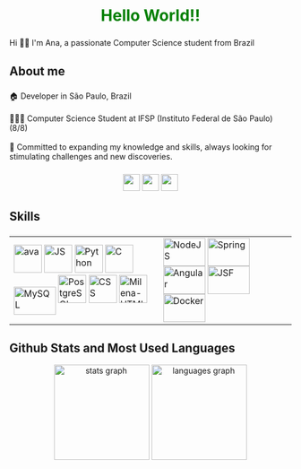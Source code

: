 <h1 style="color: green" align="center">Hello World!!</h1>

###

<p align="left">Hi 👋🏼 I'm Ana, a passionate Computer Science student from Brazil</p>

###

<h2 align="left">About me</h2>

###

<p align="left">🏠 Developer in São Paulo, Brazil<br><br>👩🏼‍💻 Computer Science Student at IFSP (Instituto Federal de São Paulo) (8/8)<br><br>🌱 Committed to expanding my knowledge and skills, always looking for stimulating challenges and new discoveries.</p>

###
<div align="center">
	<a href = "https://www.linkedin.com/in/fravs/" target="_blank"><img height="30" widht="40" src = "https://img.shields.io/badge/LinkedIn-0077B5?style=for-the-badge&logo=linkedin&logoColor=white" target="_blank"></a>
  <a href = "mailto:anaflaviamartins56@gmail.com" target="_blank"><img  height="30" widht="40" src = "https://img.shields.io/badge/Gmail-D14836?style=for-the-badge&logo=gmail&logoColor=white" target="_blank"></a>
  <a href = "https://github.com/fravss/" target="_blank"><img height="30" widht="40" src = "https://img.shields.io/badge/GitHub-100000?style=for-the-badge&logo=github&logoColor=white" target="_blank"></a>
</div>

###

<h2 align="left">Skills</h2>

###

<div align = "center" style = "display: inline_block">
  <table>
    <tr>
      <td align="center">
    <div align="left">
           	<img aling ="center" alt= "ava" height="50" widht="75" src = "https://cdn.jsdelivr.net/gh/devicons/devicon@latest/icons/java/java-original-wordmark.svg">
          <img aling ="center" alt= "JS" height="50" widht="75" src="https://cdn.jsdelivr.net/gh/devicons/devicon@latest/icons/javascript/javascript-original.svg">
          <img aling ="center" alt= "Python" height="50" widht="75" src ="https://cdn.jsdelivr.net/gh/devicons/devicon@latest/icons/python/python-original-wordmark.svg">
          <img aling ="center" alt= "C" height="50" widht="75" src = "https://cdn.jsdelivr.net/gh/devicons/devicon@latest/icons/c/c-original.svg">
          <img align="center" alt="MySQL" height="50" width="75" src="https://cdn.jsdelivr.net/gh/devicons/devicon@latest/icons/mysql/mysql-original.svg">
          <img aling ="center" alt= "PostgreSQL" height="50" widht="75" src = "https://cdn.jsdelivr.net/gh/devicons/devicon@latest/icons/postgresql/postgresql-original-wordmark.svg">
          <img aling ="center" alt= "CSS" height="50" widht="75" src ="https://cdn.jsdelivr.net/gh/devicons/devicon@latest/icons/css3/css3-original-wordmark.svg">
          <img aling ="center" alt= "Milena-HTML" height="50" widht="75" src = "https://cdn.jsdelivr.net/gh/devicons/devicon@latest/icons/html5/html5-original-wordmark.svg">
        </div>
      </td>
    <td align="center">
  <div align="left">
    <img align="center" alt="NodeJS" height="50" width="75" src="https://cdn.jsdelivr.net/gh/devicons/devicon@latest/icons/nodejs/nodejs-original-wordmark.svg" />
    <img align="center" alt="Spring" height="50" width="75" src="https://cdn.jsdelivr.net/gh/devicons/devicon@latest/icons/spring/spring-original.svg" />
    <img align="center" alt="Angular" height="50" width="75" src="https://cdn.jsdelivr.net/gh/devicons/devicon@latest/icons/angular/angular-original.svg" />
    <img align="center" alt="JSF" height="50" width="75" src="https://blogger.googleusercontent.com/img/b/R29vZ2xl/AVvXsEhg-f1CaCAoVA-QQ3RQykEYGMDCXXoQg0PWu_e87LtR8gyG1yq5wbEoZM2-oHFP98k6WZm9cBqcRpQTlzi3-T2LpiRwDOKqRDwK1AolN0aphDMS4OKxCqTMM1gArHaLLz5HPUT3sNOo5Q/s1600/JSF-Logo-2+-+small.png" />
    <img align="center" alt="Docker" height="50" width="75" src="https://cdn.jsdelivr.net/gh/devicons/devicon@latest/icons/docker/docker-original-wordmark.svg" />
  </div>
</td>
  </table>
</div>


###

<h2 align="left">Github Stats and Most Used Languages</h2>

<div align="center">
  <img src="https://github-readme-stats.vercel.app/api?username=fravss&hide_title=false&hide_rank=true&show_icons=true&include_all_commits=false&count_private=true&disable_animations=false&theme=dracula&locale=en&hide_border=false&order=1&custom_title=Ana's%20GitHub%20Stats" height="170" alt="stats graph"  />
  <img src="https://github-readme-stats.vercel.app/api/top-langs?username=fravss&locale=en&hide_title=false&layout=compact&card_width=320&langs_count=8&theme=dracula&hide_border=false&order=2" height="170" alt="languages graph"  />
</div>

###
